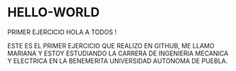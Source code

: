 # HELLO-WORLD
PRIMER EJERCICIO
HOLA A TODOS !

ESTE ES EL PRIMER EJERCICIO QUE REALIZO EN GITHUB, ME LLAMO MARIANA Y ESTOY ESTUDIANDO LA CARRERA
DE INGENIERIA MECANICA Y ELECTRICA EN LA BENEMERITA UNIVERSIDAD AUTONOMA DE PUEBLA.
